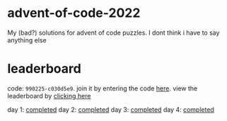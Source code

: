 # advent-of-code-2022
My (bad?) solutions for advent of code puzzles. I dont think i have to say anything else

# leaderboard

code: `990225-c030d5e9`. join it by entering the code [here](https://adventofcode.com/2022/leaderboard/private). view the leaderboard by [clicking here](https://adventofcode.com/2022/leaderboard/private/view/990225)

day 1: [completed](../../tree/master/day_1)
day 2: [completed](../../tree/master/day_2)
day 3: [completed](../../tree/master/day_3)
day 4: [completed](../../tree/master/day_4)
